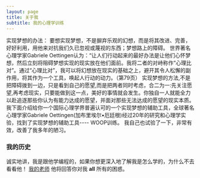 ```yaml
---
layout: page
title: 关于我
subtitle: 我的心理学训练
---
```


实现梦想的办法：
要想实现梦想，不是摒弃乐观的幻想，而是将其改进、完善，好好利用，用他来对抗我们久已忽视或蔑视的东西；梦想路上的障碍。
世界著名心理学家Gabriele Oettingen认为：“让人们行动起来的最好办法是让他们心怀梦想，然后立刻将阻碍梦想实现的现实放在他们面前。我将二者的对峙称作“心理比对”。通过“心理比对”，我可以将幻想放在现实的基础之上，避开其令人松懈的副作用，将其作为一个工具，唤起人行动的动力。（第79页）
实现梦想的方法,不是把障碍拨到一边，只是看到自己的愿望,而是把两者同时考虑，合二为一:先关注愿望,再考虑现实，只要能做到这一点，美好的事情就会发生。你独自一人就能全力以赴追逐那些你认为有能力达成的愿望，并面对那些无法达成的愿望的现实本质。
我下面介绍给你一个国际心理学界普遍认可的一个实现梦想的辅助工具，全球著名心理学家Gabriele Oettingen(加布里埃尔•厄廷根)经过20年的研究和心理学实验，找到了实现梦想的辅助工具---- WOOP训练。
我自己也试验了一下，非常有效，改善了我多年的陋习。


### 我的历史

诚实地讲，我是跟他学编程的，如果你想更深入地了解我是怎么学的，为什么不去看看他！  [我的老师](https://first20hours.com/) 他将回答你对我 **all** 所有的困惑。
